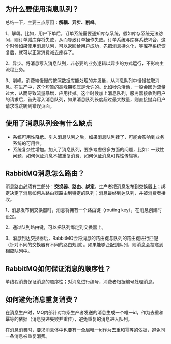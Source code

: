 ## 为什么要使用消息队列？

总结一下，主要三点原因：**解耦、异步、削峰**。

1、解耦。比如，用户下单后，订单系统需要通知库存系统，假如库存系统无法访问，则订单减库存将失败，从而导致订单操作失败。订单系统与库存系统耦合，这个时候如果使用消息队列，可以返回给用户成功，先把消息持久化，等库存系统恢复后，就可以正常消费减去库存了。

2、异步。将消息写入消息队列，非必要的业务逻辑以异步的方式运行，不影响主流程业务。

3、削峰。消费端慢慢的按照数据库能处理的并发量，从消息队列中慢慢拉取消息。在生产中，这个短暂的高峰期积压是允许的。比如秒杀活动，一般会因为流量过大，从而导致流量暴增，应用挂掉。这个时候加上消息队列，服务器接收到用户的请求后，首先写入消息队列，如果消息队列长度超过最大数量，则直接抛弃用户请求或跳转到错误页面。

## 使用了消息队列会有什么缺点

- 系统可用性降低。引入消息队列之后，如果消息队列挂了，可能会影响到业务系统的可用性。
- 系统复杂性增加。加入了消息队列，要多考虑很多方面的问题，比如：一致性问题、如何保证消息不被重复消费、如何保证消息可靠性传输等。

## RabbitMQ消息怎么路由？

消息路由必须有三部分：**交换器、路由、绑定**。生产者把消息发布到交换器上；绑定决定了消息如何从路由器路由到特定的队列；消息最终到达队列，并被消费者接收。

1、消息发布到交换器时，消息将拥有一个路由键（routing key），在消息创建时设定。

2、通过队列路由键，可以把队列绑定到交换器上。

3、消息到达交换器后，RabbitMQ会将消息的路由键与队列的路由键进行匹配（针对不同的交换器有不同的路由规则）。如果能够匹配到队列，则消息会投递到相应队列中。

## RabbitMQ如何保证消息的顺序性？

单线程消费保证消息的顺序性；对消息进行编号，消费者根据编号处理消息。

## 如何避免消息重复消费？

在消息生产时，MQ内部针对每条生产者发送的消息生成一个唯一id，作为去重和幂等的依据（消息投递失败并重传），避免重复的消息进入队列。

在消息消费时，要求消息体中也要有一全局唯一id作为去重和幂等的依据，避免同一条消息被重复消费。